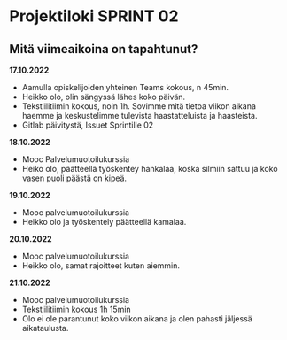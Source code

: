 # Projektiloki SPRINT 02

## Mitä viimeaikoina on tapahtunut? 

**17.10.2022**
* Aamulla opiskelijoiden yhteinen Teams kokous, n 45min.
* Heikko olo, olin sängyssä lähes koko päivän.
* Tekstiilitiimin kokous, noin 1h. Sovimme mitä tietoa viikon aikana haemme ja keskustelimme tulevista haastatteluista ja haasteista.
* Gitlab päivitystä, Issuet Sprintille 02

**18.10.2022**
* Mooc Palvelumuotoilukurssia  
* Heiko olo, päätteellä työskentey hankalaa, koska silmiin sattuu ja koko vasen puoli päästä on kipeä. 

**19.10.2022**   
* Mooc palvelumuotoilukurssia    
* Heikko olo ja työskentely päätteellä kamalaa.   

**20.10.2022**   
* Mooc palvelumuotoilukurssia  
* Heikko olo, samat rajoitteet kuten aiemmin.

**21.10.2022**   
* Mooc palvelumuotoilukurssia   
* Tekstiilitiimin kokous 1h 15min   
* Olo ei ole parantunut koko viikon aikana ja olen pahasti jäljessä aikataulusta.




